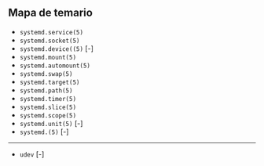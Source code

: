 
## Mapa de temario

- `systemd.service(5)`  
- `systemd.socket(5)`  
- `systemd.device((5)` [-]  
- `systemd.mount(5)`  
- `systemd.automount(5)`  
- `systemd.swap(5)`  
- `systemd.target(5)`  
- `systemd.path(5)`  
- `systemd.timer(5)`  
- `systemd.slice(5)`  
- `systemd.scope(5)`  
- `systemd.unit(5)` [-]  
- `systemd.(5)`  [-]
---
- `udev` [-]
